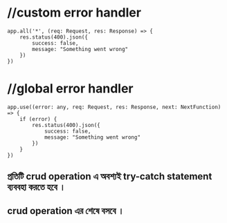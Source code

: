# //custom error handler

```
app.all('*', (req: Request, res: Response) => {
    res.status(400).json({
        success: false,
        message: "Something went wrong"
    })
})
```


# //global error handler

```
app.use((error: any, req: Request, res: Response, next: NextFunction) => {
    if (error) {
        res.status(400).json({
            success: false,
            message: "Something went wrong"
        })
    }
})
```
## প্রতিটি crud operation এ অবশ্যই try-catch statement ব্যববহা করতে হবে ।
##  crud operation এর শেষে বসবে ।
